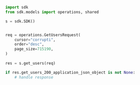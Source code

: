 <!-- Start SDK Example Usage -->
```python
import sdk
from sdk.models import operations, shared

s = sdk.SDK()


req = operations.GetUsersRequest(
    cursor="corrupti",
    order="desc",
    page_size=715190,
)
    
res = s.get_users(req)

if res.get_users_200_application_json_object is not None:
    # handle response
```
<!-- End SDK Example Usage -->